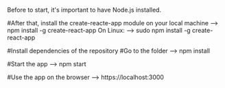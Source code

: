 Before to start, it's important to have Node.js installed.

#After that, install the create-reacte-app module on your local machine
--> npm install -g create-react-app
On Linux:
--> sudo npm install -g create-react-app

#Install dependencies of the repository
#Go to the folder
--> npm install

#Start the app
--> npm start

#Use the app on the browser
--> https://localhost:3000
